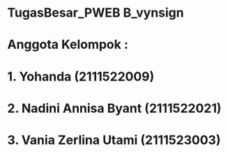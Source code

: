 # TugasBesar_PWEB B_vynsign

# Anggota Kelompok :
# 1. Yohanda (2111522009)
# 2. Nadini Annisa Byant (2111522021)
# 3. Vania Zerlina Utami (2111523003)
